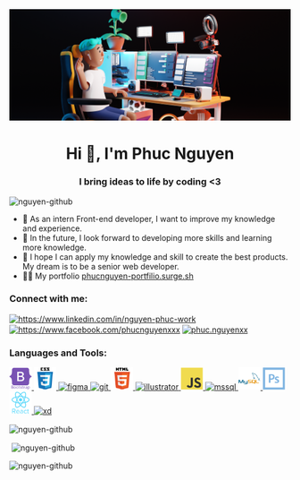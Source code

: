 <img src="https://raw.githubusercontent.com/Nguyen-GitHub/Nguyen-GitHub/main/a57b0a09c5ccce0dbe965b590d9d7fc6.png" alt="MasterHead" data-canonical style="max-width: 100%;">
<h1 align="center">Hi 👋, I'm Phuc Nguyen</h1>
<h3 align="center">I bring ideas to life by coding <3</h3>

<p align="left"> <img src="https://komarev.com/ghpvc/?username=nguyen-github&label=Profile%20views&color=0e75b6&style=flat" alt="nguyen-github" /> </p>

- 🔭 As an intern Front-end developer, I want to improve my knowledge and experience.
- 👯 In the future, I look forward to developing more skills and learning more knowledge.
- 🤝 I hope I can apply my knowledge and skill to create the best products. My dream is to be a senior web developer.
- 👨‍💻 My portfolio [phucnguyen-portfilio.surge.sh](phucnguyen-portfilio.surge.sh)

<h3 align="left">Connect with me:</h3>
<p align="left">
<a href="https://linkedin.com/in/https://www.linkedin.com/in/nguyen-phuc-work" target="blank"><img align="center" src="https://raw.githubusercontent.com/rahuldkjain/github-profile-readme-generator/master/src/images/icons/Social/linked-in-alt.svg" alt="https://www.linkedin.com/in/nguyen-phuc-work" height="30" width="40" /></a>
<a href="https://fb.com/https://www.facebook.com/phucnguyenxxx" target="blank"><img align="center" src="https://raw.githubusercontent.com/rahuldkjain/github-profile-readme-generator/master/src/images/icons/Social/facebook.svg" alt="https://www.facebook.com/phucnguyenxxx" height="30" width="40" /></a>
<a href="https://instagram.com/phuc.nguyenxx" target="blank"><img align="center" src="https://raw.githubusercontent.com/rahuldkjain/github-profile-readme-generator/master/src/images/icons/Social/instagram.svg" alt="phuc.nguyenxx" height="30" width="40" /></a>
</p>

<h3 align="left">Languages and Tools:</h3>
<p align="left"> <a href="https://getbootstrap.com" target="_blank" rel="noreferrer"> <img src="https://raw.githubusercontent.com/devicons/devicon/master/icons/bootstrap/bootstrap-plain-wordmark.svg" alt="bootstrap" width="40" height="40"/> </a> <a href="https://www.w3schools.com/css/" target="_blank" rel="noreferrer"> <img src="https://raw.githubusercontent.com/devicons/devicon/master/icons/css3/css3-original-wordmark.svg" alt="css3" width="40" height="40"/> </a> <a href="https://www.figma.com/" target="_blank" rel="noreferrer"> <img src="https://www.vectorlogo.zone/logos/figma/figma-icon.svg" alt="figma" width="40" height="40"/> </a> <a href="https://git-scm.com/" target="_blank" rel="noreferrer"> <img src="https://www.vectorlogo.zone/logos/git-scm/git-scm-icon.svg" alt="git" width="40" height="40"/> </a> <a href="https://www.w3.org/html/" target="_blank" rel="noreferrer"> <img src="https://raw.githubusercontent.com/devicons/devicon/master/icons/html5/html5-original-wordmark.svg" alt="html5" width="40" height="40"/> </a> <a href="https://www.adobe.com/in/products/illustrator.html" target="_blank" rel="noreferrer"> <img src="https://www.vectorlogo.zone/logos/adobe_illustrator/adobe_illustrator-icon.svg" alt="illustrator" width="40" height="40"/> </a> <a href="https://developer.mozilla.org/en-US/docs/Web/JavaScript" target="_blank" rel="noreferrer"> <img src="https://raw.githubusercontent.com/devicons/devicon/master/icons/javascript/javascript-original.svg" alt="javascript" width="40" height="40"/> </a> <a href="https://www.microsoft.com/en-us/sql-server" target="_blank" rel="noreferrer"> <img src="https://www.svgrepo.com/show/303229/microsoft-sql-server-logo.svg" alt="mssql" width="40" height="40"/> </a> <a href="https://www.mysql.com/" target="_blank" rel="noreferrer"> <img src="https://raw.githubusercontent.com/devicons/devicon/master/icons/mysql/mysql-original-wordmark.svg" alt="mysql" width="40" height="40"/> </a> <a href="https://www.photoshop.com/en" target="_blank" rel="noreferrer"> <img src="https://raw.githubusercontent.com/devicons/devicon/master/icons/photoshop/photoshop-line.svg" alt="photoshop" width="40" height="40"/> </a> <a href="https://reactjs.org/" target="_blank" rel="noreferrer"> <img src="https://raw.githubusercontent.com/devicons/devicon/master/icons/react/react-original-wordmark.svg" alt="react" width="40" height="40"/> </a> <a href="https://www.adobe.com/products/xd.html" target="_blank" rel="noreferrer"> <img src="https://cdn.worldvectorlogo.com/logos/adobe-xd.svg" alt="xd" width="40" height="40"/> </a> </p>

<p><img align="center" src="https://github-readme-stats.vercel.app/api/top-langs?username=nguyen-github&show_icons=true&locale=en&layout=compact&theme=tokyonight" alt="nguyen-github" /></p>

<p>&nbsp;<img align="center" src="https://github-readme-stats.vercel.app/api?username=nguyen-github&show_icons=true&locale=en&theme=tokyonight" alt="nguyen-github" /></p>

<p><img align="center" src="https://github-readme-streak-stats.herokuapp.com/?user=nguyen-github&&theme=tokyonight" alt="nguyen-github" /></p>
  



